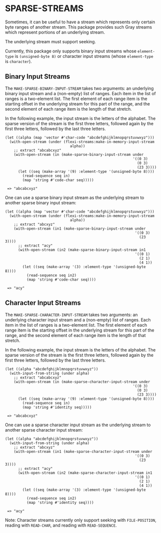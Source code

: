 SPARSE-STREAMS
==============

Sometimes, it can be useful to have a stream which represents only
certain byte ranges of another stream.  This package provides such
Gray streams which represent portions of an underlying stream.

The underlying stream must support seeking.

Currently, this package only supports binary input streams whose
`element-type` is `(unsigned-byte 8)` or character input streams
(whose `element-type` is `character`).


Binary Input Streams
--------------------

The `MAKE-SPARSE-BINARY-INPUT-STREAM` takes two arguments: an
underlying binary input stream and a (non-empty) list of ranges.  Each
item in the list of ranges is a two-element list.  The first element
of each range item is the starting offset in the underlying stream for
this part of the range, and the second element of each range item is
the length of that stretch.

In the following example, the input stream is the letters of the
alphabet.  The sparse version of the stream is the first three
letters, followed again by the first three letters, followed by the
last three letters.

    (let ((alpha (map 'vector #'char-code "abcdefghijklmnopqrstuvwxyz")))
      (with-open-stream (under (flexi-streams:make-in-memory-input-stream
                                  alpha))
        ;; extract "abcabcxyz"
        (with-open-stream (in (make-sparse-binary-input-stream under
                                                               '((0 3)
                                                                 (0 3)
                                                                 (23 3))))
          (let ((seq (make-array '(9) :element-type '(unsigned-byte 8))))
            (read-sequence seq in)
            (map 'string #'code-char seq)))))

     => "abcabcxyz"

One can use a sparse binary input stream as the underlying stream to
another sparse binary input stream:

    (let ((alpha (map 'vector #'char-code "abcdefghijklmnopqrstuvwxyz")))
      (with-open-stream (under (flexi-streams:make-in-memory-input-stream
                                  alpha))
        ;; extract "abcxyz"
        (with-open-stream (in1 (make-sparse-binary-input-stream under
                                                                '((0 3)
                                                                  (23 3))))
          ;; extract "acy"
          (with-open-stream (in2 (make-sparse-binary-input-stream in1
                                                                '((0 1)
                                                                  (2 1)
                                                                  (4 1))
            (let ((seq (make-array '(3) :element-type '(unsigned-byte 8))))
              (read-sequence seq in2)
              (map 'string #'code-char seq))))

     => "acy"

Character Input Streams
-----------------------

The `MAKE-SPARSE-CHARACTER-INPUT-STREAM` takes two arguments: an
underlying character input stream and a (non-empty) list of ranges.
Each item in the list of ranges is a two-element list.  The first
element of each range item is the starting offset in the underlying
stream for this part of the range, and the second element of each
range item is the length of that stretch.

In the following example, the input stream is the letters of the
alphabet.  The sparse version of the stream is the first three
letters, followed again by the first three letters, followed by the
last three letters.

    (let ((alpha "abcdefghijklmnopqrstuvwxyz"))
      (with-input-from-string (under alpha)
        ;; extract "abcabcxyz"
        (with-open-stream (in (make-sparse-character-input-stream under
                                                               '((0 3)
                                                                 (0 3)
                                                                 (23 3))))
          (let ((seq (make-array '(9) :element-type '(unsigned-byte 8))))
            (read-sequence seq in)
            (map 'string #'identity seq)))))

     => "abcabcxyz"

One can use a sparse character input stream as the underlying stream to
another sparse character input stream:

    (let ((alpha "abcdefghijklmnopqrstuvwxyz"))
      (with-input-from-string (under alpha)
        ;; extract "abcxyz"
        (with-open-stream (in1 (make-sparse-character-input-stream under
                                                                '((0 3)
                                                                  (23 3))))
          ;; extract "acy"
          (with-open-stream (in2 (make-sparse-character-input-stream in1
                                                                '((0 1)
                                                                  (2 1)
                                                                  (4 1))
            (let ((seq (make-array '(3) :element-type '(unsigned-byte 8))))
              (read-sequence seq in2)
              (map 'string #'identity seq))))

     => "acy"

Note: Character streams currently only support seeking with
`FILE-POSITION`, reading with `READ-CHAR`, and reading with
`READ-SEQUENCE`.
